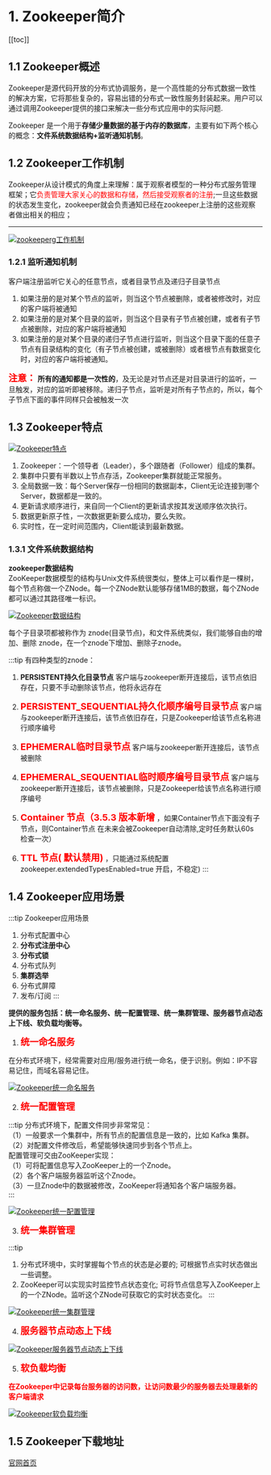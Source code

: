 # 1. Zookeeper简介
[[toc]]
## 1.1 Zookeeper概述
Zookeeper是源代码开放的分布式协调服务，是一个高性能的分布式数据一致性的解决方案，它将那些复杂的，容易出错的分布式一致性服务封装起来。用户可以通过调用Zookeeper提供的接口来解决一些分布式应用中的实际问题.

Zookeeper 是一个用于**存储少量数据的基于内存的数据库**，主要有如下两个核心的概念：**文件系统数据结构+监听通知机制**。

## 1.2 Zookeeper工作机制
Zookeeper从设计模式的角度上来理解：属于观察者模型的一种分布式服务管理框架；它<font color='red'>负责管理大家关心的数据和存储，然后接受观察者的注册</font>;一旦这些数据的状态发生变化，zookeeper就会负责通知已经在zookeeper上注册的这些观察者做出相关的相应；

--------------

<a data-fancybox title="zookeeperg工作机制" href="./image/zookeeper1.jpg">![zookeeperg工作机制](./image/zookeeper1.jpg)</a>

### 1.2.1 监听通知机制 

客户端注册监听它关心的任意节点，或者目录节点及递归子目录节点 
1. 如果注册的是对某个节点的监听，则当这个节点被删除，或者被修改时，对应的客户端将被通知
2. 如果注册的是对某个目录的监听，则当这个目录有子节点被创建，或者有子节点被删除，对应的客户端将被通知 
3. 如果注册的是对某个目录的递归子节点进行监听，则当这个目录下面的任意子节点有目录结构的变化（有子节点被创建，或被删除）或者根节点有数据变化时，对应的客户端将被通知。 

<font color='red' size=4><strong>注意：</strong></font> **所有的通知都是一次性的**，及无论是对节点还是对目录进行的监听，一旦触发，对应的监听即被移除。递归子节点，监听是对所有子节点的，所以，每个子节点下面的事件同样只会被触发一次

## 1.3 Zookeeper特点

<a data-fancybox title="Zookeeper特点" href="./image/zookeeper2.jpg">![Zookeeper特点](./image/zookeeper2.jpg)</a>

1. Zookeeper：一个领导者（Leader），多个跟随者（Follower）组成的集群。 
2. 集群中只要有半数以上节点存活，Zookeeper集群就能正常服务。 
3. 全局数据一致：每个Server保存一份相同的数据副本，Client无论连接到哪个Server，数据都是一致的。 
4. 更新请求顺序进行，来自同一个Client的更新请求按其发送顺序依次执行。 
5. 数据更新原子性，一次数据更新要么成功，要么失败。 
6. 实时性，在一定时间范围内，Client能读到最新数据。

### 1.3.1 文件系统数据结构

**zookeeper数据结构**  
ZooKeeper数据模型的结构与Unix文件系统很类似，整体上可以看作是一棵树，每个节点称做一个ZNode。每一个ZNode默认能够存储1MB的数据，每个ZNode都可以通过其路径唯一标识。

<a data-fancybox title="Zookeeper数据结构" href="./image/zookeeper3.jpg">![Zookeeper数据结构](./image/zookeeper3.jpg)</a>

每个子目录项都被称作为 znode(目录节点)，和文件系统类似，我们能够自由的增加、删除 znode，在一个znode下增加、删除子znode。 

<!-- <a data-fancybox title="Zookeeper数据结构" href="./image/zookeeper22.jpg">![Zookeeper数据结构](./image/zookeeper22.jpg)</a> -->

:::tip 有四种类型的znode： 
1. **PERSISTENT­持久化目录节点** 客户端与zookeeper断开连接后，该节点依旧存在，只要不手动删除该节点，他将永远存在 

2. <font color='red' size=4><strong>PERSISTENT_SEQUENTIAL­持久化顺序编号目录节点</strong></font>  客户端与zookeeper断开连接后，该节点依旧存在，只是Zookeeper给该节点名称进行顺序编号 

3. <font color='red' size=4><strong>EPHEMERAL­临时目录节点</strong></font>  客户端与zookeeper断开连接后，该节点被删除

4. <font color='red' size=4><strong>EPHEMERAL_SEQUENTIAL­临时顺序编号目录节点</strong></font>  客户端与zookeeper断开连接后，该节点被删除，只是Zookeeper给该节点名称进行顺序编号 

5. <font color='red' size=4><strong>Container 节点（3.5.3 版本新增</strong></font> ，如果Container节点下面没有子节点，则Container节点 在未来会被Zookeeper自动清除,定时任务默认60s 检查一次） 

6. <font color='red' size=4><strong>TTL 节点( 默认禁用)</strong></font> ，只能通过系统配置 zookeeper.extendedTypesEnabled=true 开启，不稳定)
:::


## 1.4 Zookeeper应用场景

:::tip Zookeeper应用场景
1. 分布式配置中心
2. **分布式注册中心** 
3. **分布式锁** 
4. 分布式队列 
5. **集群选举** 
6. 分布式屏障 
7. 发布/订阅
:::

**提供的服务包括：统一命名服务、统一配置管理、统一集群管理、服务器节点动态上下线、软负载均衡等。**  

1. <font color='red' size=4><strong>统一命名服务</strong></font>  

在分布式环境下，经常需要对应用/服务进行统一命名，便于识别。例如：IP不容易记住，而域名容易记住。  

<a data-fancybox title="Zookeeper统一命名服务" href="./image/zookeeper4.jpg">![Zookeeper统一命名服务](./image/zookeeper4.jpg)</a>

2. <font color='red' size=4><strong>统一配置管理</strong></font>

:::tip
分布式环境下，配置文件同步非常常见：  
（1）一般要求一个集群中，所有节点的配置信息是一致的，比如 Kafka 集群。  
（2）对配置文件修改后，希望能够快速同步到各个节点上。  
配置管理可交由ZooKeeper实现：   
（1）可将配置信息写入ZooKeeper上的一个Znode。  
（2）各个客户端服务器监听这个Znode。   
（3）一旦Znode中的数据被修改，ZooKeeper将通知各个客户端服务器。  
:::

<a data-fancybox title="Zookeeper统一配置管理" href="./image/zookeeper5.jpg">![Zookeeper统一配置管理](./image/zookeeper5.jpg)</a>

3. <font color='red' size=4><strong>统一集群管理</strong></font>

:::tip
 1. 分布式环境中，实时掌握每个节点的状态是必要的; 可根据节点实时状态做出一些调整。  
 2. ZooKeeper可以实现实时监控节点状态变化; 可将节点信息写入ZooKeeper上的一个ZNode。监听这个ZNode可获取它的实时状态变化。
:::

<a data-fancybox title="Zookeeper统一集群管理" href="./image/zookeeper6.jpg">![Zookeeper统一集群管理](./image/zookeeper6.jpg)</a>

4. <font color='red' size=4><strong>服务器节点动态上下线</strong></font>

<a data-fancybox title="Zookeeper服务器节点动态上下线" href="./image/zookeeper7.jpg">![Zookeeper服务器节点动态上下线](./image/zookeeper7.jpg)</a>

5. <font color='red' size=4><strong>软负载均衡</strong></font>

<font color='red' ><strong>在Zookeeper中记录每台服务器的访问数，让访问数最少的服务器去处理最新的客户端请求</strong></font>

<a data-fancybox title="Zookeeper软负载均衡" href="./image/zookeeper8.jpg">![Zookeeper软负载均衡](./image/zookeeper8.jpg)</a>

## 1.5 Zookeeper下载地址

[官网首页](https://zookeeper.apache.org/)
